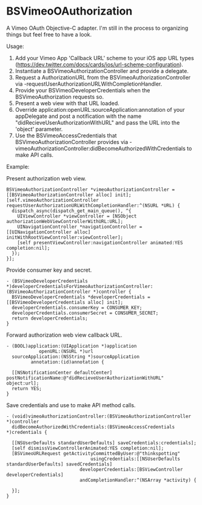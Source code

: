 BSVimeoOAuthorization
=====================

A Vimeo OAuth Objective-C adapter. I'm still in the process to organizing things but feel free to have a look.

Usage:
  1. Add your Vimeo App 'Callback URL' scheme to your iOS app URL types (https://dev.twitter.com/docs/cards/ios/url-scheme-configuration).
  2. Instantiate a BSVimeoAuthorizationController and provide a delegate.
  3. Request a AuthorizationURL from the BSVimeoAuthorizationController via -requestUserAuthorizationURLWithCompletionHandler.
  4. Provide your BSVimeoDeveloperCredentials when the BSVimeoAuthorization requests so.
  5. Present a web view with that URL loaded.
  6. Override application:openURL:sourceApplication:annotation of your appDelegate and post a notification with the name "didRecieveUserAuthorizationWithURL" and pass the URL into the 'object' parameter.
  7. Use the BSVimeoAccessCredentials that BSVimeoAuthorizationController provides via -vimeoAuthorizationController:didBecomeAuthorizedWithCredentials to make API calls.
  
Example:

Present authorization web view.

    BSVimeoAuthorizationController *vimeoAuthorizationController = [[BSVimeoAuthorizationController alloc] init];
    [self.vimeoAuthorizationController requestUserAuthorizationURLWithCompletionHandler:^(NSURL *URL) {
      dispatch_async(dispatch_get_main_queue(), ^{
        UIViewController *viewController = [NSObject authorizationWebViewControllerWithURL:URL];
        UINavigationController *navigationController = [[UINavigationController alloc] initWithRootViewController:viewController];
        [self presentViewController:navigationController animated:YES completion:nil];
      });
    }];
    

Provide consumer key and secret.  

    - (BSVimeoDeveloperCredentials *)developerCredentialsForVimeoAuthorizationController:(BSVimeoAuthorizationController *)controller {
      BSVimeoDeveloperCredentials *developerCredentials = [[BSVimeoDeveloperCredentials alloc] init];
      developerCredentials.consumerKey = CONSUMER_KEY;
      developerCredentials.consumerSecret = CONSUMER_SECRET;
      return developerCredentials;
    }

Forward authorization web view callback URL.

    - (BOOL)application:(UIApplication *)application
                openURL:(NSURL *)url
      sourceApplication:(NSString *)sourceApplication
             annotation:(id)annotation {
    
      [[NSNotificationCenter defaultCenter] postNotificationName:@"didRecieveUserAuthorizationWithURL" object:url];
      return YES;
    }

Save credentials and use to make API method calls.

    - (void)vimeoAuthorizationController:(BSVimeoAuthorizationController *)controller
      didBecomeAuthorizedWithCredentials:(BSVimeoAccessCredentials *)credentials {
    
      [[NSUserDefaults standardUserDefaults] saveCredentials:credentials];
      [self dismissViewControllerAnimated:YES completion:nil];
      [BSVimeoURLRequest getActivityCommittedByUser:@"thinkspotting"
                                   usingCredentials:[[NSUserDefaults standardUserDefaults] savedCredentials]
                               developerCredentials:[BSViewController developerCredentials]
                               andCompletionHandler:^(NSArray *activity) {
                                 
      }];
    }

